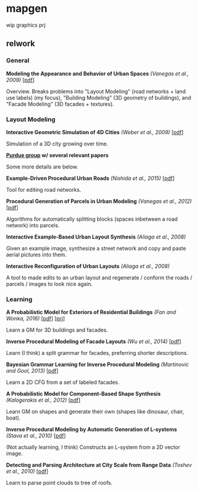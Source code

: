 # mapgen
wip graphics prj

## relwork

### General

**Modeling the Appearance and Behavior of Urban Spaces** _(Vanegas et al., 2009)_ [[pdf](https://pdfs.semanticscholar.org/2fa5/555bd7300b7383e62b489169db3dd460533d.pdf)]

Overview. Breaks problems into "Layout Modeling" (road networks + land use
labels) (my focus), "Building Modeling" (3D geometry of buildings), and "Facade
Modeling" (3D facades + textures).

### Layout Modeling

**Interactive Geometric Simulation of 4D Cities** _(Weber et al., 2009)_ [[pdf](http://peterwonka.net/Publications/pdfs/2009.EG.Weber.UrbanSimulation.FinalVersion.pdf)]

Simulation of a 3D city growing over time.

**[Purdue group](https://www.cs.purdue.edu/cgvlab/urban/urban-procedural-modeling.html) w/ several relevant papers**

Some more details are below.

**Example-Driven Procedural Urban Roads** _(Nishida et al., 2015)_ [[pdf](https://www.cs.purdue.edu/cgvlab/papers/aliaga/cgf15.pdf)]

Tool for editing road networks.

**Procedural Generation of Parcels in Urban Modeling** _(Vanegas et al., 2012)_ [[pdf](https://www.cs.purdue.edu/cgvlab/papers/aliaga/eg2012.pdf)]

Algorithms for automatically splitting blocks (spaces inbetween a road network)
into parcels.

**Interactive Example-Based Urban Layout Synthesis** _(Aliaga et al., 2008)_

Given an example image, synthesize a street network and copy and paste aerial
pictures into them.

**Interactive Reconfiguration of Urban Layouts** _(Aliaga et al., 2008)_

A tool to made edits to an urban layout and regenerate / conform the roads /
parcels / images to look nice again.

### Learning

**A Probabilistic Model for Exteriors of Residential Buildings** _(Fan and Wonka, 2016)_ [[pdf](https://dl.acm.org/citation.cfm?id=2910578)] [[prj](https://sites.google.com/site/lubinfan/publications/2016-bldg-exteriors-model)]

Learn a GM for 3D buildings and facades.

**Inverse Procedural Modeling of Facade Layouts** _(Wu et al., 2014)_ [[pdf](http://peterwonka.net/Publications/pdfs/2014.SG.Wu.InverseFacadeModeling.pdf)]

Learn (I think) a split grammar for facades, preferring shorter descriptions.

**Bayesian Grammar Learning for Inverse Procedural Modeling** _(Martinovic and Gool, 2013)_ [[pdf](http://ieeexplore.ieee.org/stamp/stamp.jsp?arnumber=6618877)]

Learn a 2D CFG from a set of labeled facades.

**A Probabilistic Model for Component-Based Shape Synthesis** _(Kalogerakis et al., 2012)_ [[pdf](http://people.cs.umass.edu/~kalo/papers/ShapeSynthesis/ShapeSynthesis.pdf)]

Learn GM on shapes and generate their own (shapes like dinosaur, chair, boat).

**Inverse Procedural Modeling by Automatic Generation of L-systems** _(Stava et al., 2010)_ [[pdf](http://hpcg.purdue.edu/papers/Stava10EG.pdf)]

(Not actually learning, I think) Constructs an L-system from a 2D vector image.

**Detecting and Parsing Architecture at City Scale from Range Data** _(Toshev et al., 2010)_ [[pdf](http://repository.upenn.edu/cgi/viewcontent.cgi?article=1539&context=cis_papers)]

Learn to parse point clouds to tree of roofs.
